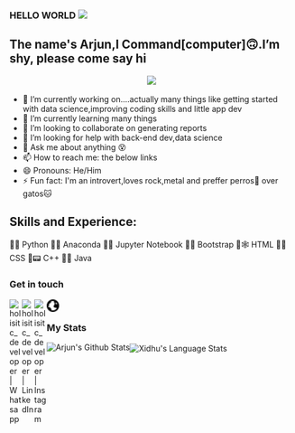 ### HELLO WORLD <img src="https://media.giphy.com/media/hvRJCLFzcasrR4ia7z/giphy.gif" width="20px">
## The name's Arjun,I Command[computer]🙃.I’m shy, please come say hi

<p align="center">
  <img src="https://mir-s3-cdn-cf.behance.net/project_modules/disp/fb895727075137.5635f8ee187e2.gif" width=300>
</p>  

- 🔭 I’m currently working on....actually many things like getting started with data science,improving coding skills and little app dev
- 🌱 I’m currently learning many things
- 👯 I’m looking to collaborate on generating reports
- 🤔 I’m looking for help with back-end dev,data science
- 💬 Ask me about anything 😵
- 📫 How to reach me: the below links
- 😄 Pronouns: He/Him
- ⚡ Fun fact: I'm an introvert,loves rock,metal and preffer perros🐶 over gatos🐱

## Skills and Experience:
📌🐍 Python
📌🐍 Anaconda
📌📓 Jupyter Notebook
📌🥾 Bootstrap
📌🕸️ HTML
📌🎨 CSS
📌📟 C++
📌📜 Java
<br />
### Get in touch

[<img align="left" alt="holisitc_developer | Whatsapp" width="22px" src="https://cdn.jsdelivr.net/npm/simple-icons@v3/icons/whatsapp.svg" />][whatsapp]
[<img align="left" alt="holisitc_developer | LinkedIn" width="22px" src="https://cdn.jsdelivr.net/npm/simple-icons@v3/icons/linkedin.svg" />][linkedin]
[<img align="left" alt="holisitc_developer | Instagram" width="22px" src="https://cdn.jsdelivr.net/npm/simple-icons@v3/icons/instagram.svg" />][instagram]
[<img align="left" alt="holisitc_developer" width="22px" src="https://raw.githubusercontent.com/iconic/open-iconic/master/svg/globe.svg" />][blog]

<br />

### My Stats

<img align="left" alt="Arjun's Github Stats" src="https://github-readme-stats.vercel.app/api?username=Arjun-K-S&theme=vue&show_icons=true&hide_border=true&include_all_commits=true&count_private=true" />

<img align="center" alt="Xidhu's Language Stats" src="https://github-readme-stats.vercel.app/api/top-langs/?username=Arjun-K-S&langs_count=8&layout=compact&hide=html%22&hide_border=true&theme=vision-friendly-dark&bg_color=0D1117" />

<br />
<br />


[whatsapp]: https://wa.me/916235552230/
[blog]: https://arjunksivadas.wordpress.com/
[instagram]: https://www.instagram.com/_lost_in_yesterday_/
[linkedin]: https://www.linkedin.com/in/arjun-k-s-02a7b2182
